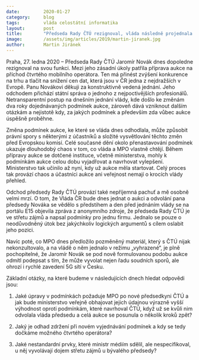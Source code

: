 ```yaml
---
date:         2020-01-27
category:     blog
tags:         vláda celostátní informatika
layout:       post
title:        "Předseda Rady ČTÚ rezignoval, vláda následně projednala 5G aukce neveřejně. Co bude dál s aukcí na příchod čtvrtého operátora?"
image:        /assets/img/articles/2019/martin-jiranek.jpg
author:       Martin Jiránek
---
```


 

Praha, 27. ledna 2020 – Předseda Rady ČTÚ Jaromír Novák dnes dopoledne rezignoval na svou funkci. Mezi jeho zásadní úkoly patřila příprava aukce na příchod čtvrtého mobilního operátora. Ten má přinést zvýšení konkurence na trhu a tlačit na snížení cen dat, která jsou v ČR jedna z nejdražších v Evropě. Panu Novákovi děkuji za konstruktivně vedená jednání. Jeho odchodem přichází státní správa o jednoho z nejpoctivějších profesionálů. Netransparentní postup na dnešním jednání vlády, kde došlo ke změnám dva roky dojednávaných podmínek aukce, zároveň dává vzniknout dalším otázkám a nejistotě kdy, za jakých podmínek a především zda vůbec aukce úspěšně proběhne.

 

Změna podmínek aukce, ke které se vláda dnes odhodlala, může způsobit právní spory s některými z účastníků a složité vysvětlování těchto změn před Evropskou komisí. Celé současné dění okolo přenastavování podmínek ukazuje dlouhodobý chaos v tom, co vláda a MPO vlastně chtějí. Během přípravy aukce se dotčené instituce, včetně ministerstva, mohly k podmínkám aukce celou dobu vyjadřovat a navrhovat vylepšení. Ministerstvo tak učinilo až nyní, kdy už aukce měla startovat. Celý proces tak provází chaos a účastníci aukce ani veřejnost nemají o krocích vlády přehled.

 

Odchod předsedy Rady ČTÚ provází také nepříjemná pachuť a mě osobně velmi mrzí. O tom, že Vláda ČR bude dnes jednat o aukci a odvolání pana předsedy Nováka se vědělo s předstihem a den před jednáním vlády se na portálu E15 objevila zpráva z anonymního zdroje, že předseda Rady ČTÚ je ve střetu zájmů a napsal podmínky pro jednu firmu. Jednalo se pouze o neodůvodněný útok bez jakýchkoliv logických argumentů s cílem oslabit jeho pozici. 

 

Navíc poté, co MPO dnes předložilo pozměněný materiál, který s ČTÚ nijak nekonzultovalo, a na vládě o něm jednalo v režimu „vyhrazené“, je plně pochopitelné, že Jaromír Novák se pod nově formulovanou podobu aukce odmítl podepsat s tím, že může vyvolat nejen řadu soudních sporů,  ale ohrozí i rychlé zavedení 5G sítí v Česku. 

 

Základní otázky, na které budeme v následujících dnech hledat odpovědi jsou:

1. Jaké úpravy v podmínkách požaduje MPO po nové předsedkyni ČTÚ a jak bude ministerstvo veřejně obhajovat jejich údajnou výrazně vyšší výhodnost oproti podmínkám, které navrhoval ČTÚ, když už se kvůli nim odvolala vláda předsedu a celá aukce se posunula o několik kroků zpět?

2. Jaký je odhad zdržení při novém vyjednávání podmínek a kdy se tedy dočkáme možného čtvrtého operátora?

3. Jaké nestandardní prvky, které ministr médiím sdělil, ale nespecifikoval, u něj vyvolávají dojem střetu zájmů u bývalého předsedy?
